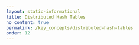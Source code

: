 ```yaml
---
layout: static-informational
title: Distributed Hash Tables
no_content: true
permalink: /key_concepts/distributed-hash-tables
order: 12
---
```

